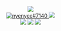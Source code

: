 <div align="center">
	<a href="https://facebook.com/Anmol-Baranwal"><img src="https://img.shields.io/badge/facebook-69957B?style=for-the-badge&logo=facebook&logoColor=ffffff" /></a> 
	<br>
	<a href="https://discordapp.com/users/776749637826117699"><img src="https://img.shields.io/badge/Discord-ffffff?style=for-the-badge&logo=discord&logoColor=69957B" alt="nyenyee#7140" >
	<a href="https://www.tiktok.com/"><img src="https://img.shields.io/badge/tiktok-ffffff?style=for-the-badge&logo=tiktok&logoColor=69957B" /></a>
	<br>
	<a href="https://www.gmail.com/anmolbaranwal"><img src="https://img.shields.io/badge/gmail-69957B?style=for-the-badge&logo=gmail&logoColor=ffffff" ></a>
	<a href="https://instagram.com/Anmol-Baranwal"><img src="https://img.shields.io/badge/instagram-69957B?style=for-the-badge&logo=instagram&logoColor=ffffff" /></a>
	<a href="https://youtube.com/itsnemoo"><img src="https://img.shields.io/badge/youtube-69957B?style=for-the-badge&logo=youtube&logoColor=ffffff" ></a>
</div>
